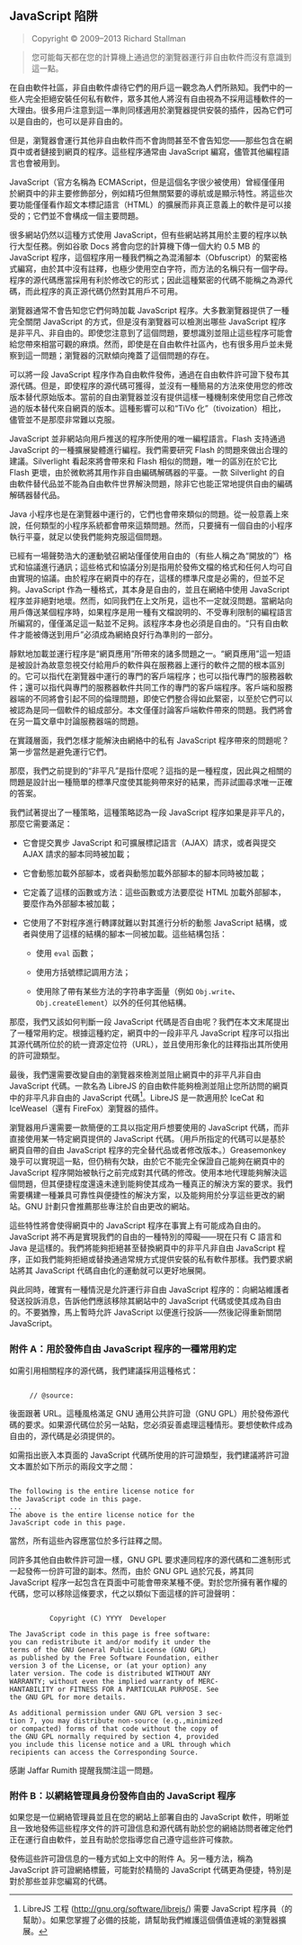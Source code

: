 ## JavaScript 陷阱<!--(pandoc) {#pandoc_javascript-trap}(pandoc)-->

> Copyright © 2009–2013 Richard Stallman 

> 您可能每天都在您的計算機上通過您的瀏覽器運行非自由軟件而沒有意識到這一點。

在自由軟件社區，非自由軟件虐待它們的用戶這一觀念為人們所熟知。我們中的一些人完全拒絕安裝任何私有軟件，眾多其他人將沒有自由視為不採用這種軟件的一大理由。很多用戶注意到這一準則同樣適用於瀏覽器提供安裝的插件，因為它們可以是自由的，也可以是非自由的。

但是，瀏覽器會運行其他非自由軟件而不會詢問甚至不會告知您——那些包含在網頁中或者鏈接到網頁的程序。這些程序通常由 JavaScript 編寫，儘管其他編程語言也會被用到。

JavaScript（官方名稱為 ECMAScript，但是這個名字很少被使用）曾經僅僅用於網頁中的非主要修飾部分，例如精巧但無關緊要的導航或是顯示特性。將這些次要功能僅僅看作超文本標記語言（HTML）的擴展而非真正意義上的軟件是可以接受的；它們並不會構成一個主要問題。

很多網站仍然以這種方式使用 JavaScript，但有些網站將其用於主要的程序以執行大型任務。例如谷歌 Docs 將會向您的計算機下傳一個大約 0.5 MB 的 JavaScript 程序，這個程序用一種我們稱之為混淆腳本（Obfuscript）的緊密格式編寫，由於其中沒有註釋，也極少使用空白字符，而方法的名稱只有一個字母。程序的源代碼應當採用有利於修改它的形式；因此這種緊密的代碼不能稱之為源代碼，而此程序的真正源代碼仍然對其用戶不可用。

瀏覽器通常不會告知您它們何時加載 JavaScript 程序。大多數瀏覽器提供了一種完全關閉 JavaScript 的方式，但是沒有瀏覽器可以檢測出哪些 JavaScript 程序是非平凡、非自由的。即使您注意到了這個問題，要想識別並阻止這些程序可能會給您帶來相當可觀的麻煩。然而，即使是在自由軟件社區內，也有很多用戶並未覺察到這一問題；瀏覽器的沉默傾向掩蓋了這個問題的存在。

可以將一段 JavaScript 程序作為自由軟件發佈，通過在自由軟件許可證下發布其源代碼。但是，即使程序的源代碼可獲得，並沒有一種簡易的方法來使用您的修改版本替代原始版本。當前的自由瀏覽器並沒有提供這樣一種機制來使用您自己修改過的版本替代來自網頁的版本。這種影響可以和“TiVo 化”（tivoization）相比，儘管並不是那麼非常難以克服。

JavaScript 並非網站向用戶推送的程序所使用的唯一編程語言。Flash 支持通過 JavaScript 的一種擴展變體進行編程。我們需要研究 Flash 的問題來做出合理的建議。Silverlight 看起來將會帶來和 Flash 相似的問題，唯一的區別在於它比 Flash 更壞，由於微軟將其用作非自由編碼解碼器的平臺。一款 Silverlight 的自由軟件替代品並不能為自由軟件世界解決問題，除非它也能正常地提供自由的編碼解碼器替代品。

Java 小程序也是在瀏覽器中運行的，它們也會帶來類似的問題。從一般意義上來說，任何類型的小程序系統都會帶來這類問題。然而，只要擁有一個自由的小程序執行平臺，就足以使我們能夠克服這個問題。

已經有一場聲勢浩大的運動號召網站僅僅使用自由的（有些人稱之為“開放的”）格式和協議進行通訊；這些格式和協議分別是指用於發佈文檔的格式和任何人均可自由實現的協議。由於程序在網頁中的存在，這樣的標準尺度是必需的，但並不足夠。JavaScript 作為一種格式，其本身是自由的，並且在網絡中使用 JavaScript 程序並非絕對地壞。然而，如同我們在上文所見，這也不一定就沒問題。當網站向用戶傳送某個程序時，如果程序是用一種有文檔說明的、不受專利限制的編程語言所編寫的，僅僅滿足這一點並不足夠。該程序本身也必須是自由的。“只有自由軟件才能被傳送到用戶”必須成為網絡良好行為準則的一部分。

靜默地加載並運行程序是“網頁應用”所帶來的諸多問題之一。“網頁應用”這一短語是被設計為故意忽視交付給用戶的軟件與在服務器上運行的軟件之間的根本區別的。它可以指代在瀏覽器中運行的專門的客戶端程序；也可以指代專門的服務器軟件；還可以指代與專門的服務器軟件共同工作的專門的客戶端程序。客戶端和服務器端的不同將會引起不同的倫理問題，即使它們整合得如此緊密，以至於它們可以被認為是同一個軟件的組成部分。本文僅僅討論客戶端軟件帶來的問題。我們將會在另一篇文章中討論服務器端的問題。

在實踐層面，我們怎樣才能解決由網絡中的私有 JavaScript 程序帶來的問題呢？第一步當然是避免運行它們。

那麼，我們之前提到的“非平凡”是指什麼呢？這指的是一種程度，因此與之相關的問題是設計出一種簡單的標準尺度使其能夠帶來好的結果，而非試圖尋求唯一正確的答案。

我們試著提出了一種策略，這種策略認為一段 JavaScript 程序如果是非平凡的，那麼它需要滿足：

-   它會提交異步 JavaScript 和可擴展標記語言（AJAX）請求，或者與提交 AJAX 請求的腳本同時被加載；

-   它會動態加載外部腳本，或者與動態加載外部腳本的腳本同時被加載；

-   它定義了這樣的函數或方法：這些函數或方法要麼從 HTML 加載外部腳本，要麼作為外部腳本被加載；

-   它使用了不對程序進行轉譯就難以對其進行分析的動態 JavaScript 結構，或者與使用了這樣的結構的腳本一同被加載。這些結構包括：

    -   使用 `eval` 函數；

    -   使用方括號標記調用方法；

    -   使用除了帶有某些方法的字符串字面量（例如 `Obj.write`、`Obj.createElement`）以外的任何其他結構。

那麼，我們又該如何判斷一段 JavaScript 代碼是否自由呢？我們在本文末尾提出了一種常用約定。根據這種約定，網頁中的一段非平凡 JavaScript 程序可以指出其源代碼所位於的統一資源定位符（URL），並且使用形象化的註釋指出其所使用的許可證類型。

最後，我們還需要改變自由的瀏覽器來檢測並阻止網頁中的非平凡非自由 JavaScript 代碼。一款名為 LibreJS 的自由軟件能夠檢測並阻止您所訪問的網頁中的非平凡非自由的 JavaScript 代碼[^js-1]。LibreJS 是一款適用於 IceCat 和 IceWeasel（還有 FireFox）瀏覽器的插件。

瀏覽器用戶還需要一款簡便的工具以指定用戶想要使用的 JavaScript 代碼，而非直接使用某一特定網頁提供的 JavaScript 代碼。（用戶所指定的代碼可以是基於網頁自帶的自由 JavaScript 程序的完全替代品或者修改版本。）Greasemonkey 幾乎可以實現這一點，但仍稍有欠缺，由於它不能完全保證自己能夠在網頁中的 JavaScript 程序開始被執行之前完成對其代碼的修改。使用本地代理能夠解決這個問題，但其便捷程度還遠未達到能夠使其成為一種真正的解決方案的要求。我們需要構建一種兼具可靠性與便捷性的解決方案，以及能夠用於分享這些更改的網站。GNU 計劃只會推薦那些專注於自由更改的網站。

這些特性將會使得網頁中的 JavaScript 程序在事實上有可能成為自由的。JavaScript 將不再是實現我們的自由的一種特別的障礙——現在只有 C 語言和 Java 是這樣的。我們將能夠拒絕甚至替換網頁中的非平凡非自由 JavaScript 程序，正如我們能夠拒絕或替換通過常規方式提供安裝的私有軟件那樣。我們要求網站將其 JavaScript 代碼自由化的運動就可以更好地展開。

與此同時，確實有一種情況是允許運行非自由 JavaScript 程序的：向網站維護者發送投訴消息，告訴他們應該移除其網站中的 JavaScript 代碼或使其成為自由的。不要猶豫，馬上暫時允許 JavaScript 以便進行投訴——然後記得重新關閉 JavaScript。

### 附件 A：用於發佈自由 JavaScript 程序的一種常用約定

如需引用相關程序的源代碼，我們建議採用這種格式：

``` 
     
     // @source:                      
```                                  

後面跟著 URL。這種風格滿足 GNU 通用公共許可證（GNU GPL）用於發佈源代碼的要求。如果源代碼位於另一站點，您必須妥善處理這種情形。要想使軟件成為自由的，源代碼是必須提供的。

如需指出嵌入本頁面的 JavaScript 代碼所使用的許可證類型，我們建議將許可證文本置於如下所示的兩段文字之間：

```

The following is the entire license notice for
the JavaScript code in this page.    
...                              
The above is the entire license notice for the 
JavaScript code in this page.                         
```                                 

當然，所有這些內容應當位於多行註釋之間。

同許多其他自由軟件許可證一樣，GNU GPL 要求連同程序的源代碼和二進制形式一起發佈一份許可證的副本。然而，由於 GNU GPL 過於冗長，將其同 JavaScript 程序一起包含在頁面中可能會帶來某種不便。對於您所擁有著作權的代碼，您可以移除這條要求，代之以類似下面這樣的許可證聲明：

```
          
          Copyright (C) YYYY  Developer
                                     
The JavaScript code in this page is free software: 
you can redistribute it and/or modify it under the 
terms of the GNU General Public License (GNU GPL) 
as published by the Free Software Foundation, either 
version 3 of the License, or (at your option) any 
later version. The code is distributed WITHOUT ANY 
WARRANTY; without even the implied warranty of MERC-
HANTABILITY or FITNESS FOR A PARTICULAR PURPOSE. See 
the GNU GPL for more details.  

As additional permission under GNU GPL version 3 sec-
tion 7, you may distribute non-source (e.g.,minimized 
or compacted) forms of that code without the copy of 
the GNU GPL normally required by section 4, provided 
you include this license notice and a URL through which 
recipients can access the Corresponding Source.
```

感謝 Jaffar Rumith 提醒我關注這一問題。

### 附件 B：以網絡管理員身份發佈自由的 JavaScript 程序

如果您是一位網絡管理員並且在您的網站上部署自由的 JavaScript 軟件，明晰並且一致地發佈這些程序文件的許可證信息和源代碼有助於您的網絡訪問者確定他們正在運行自由軟件，並且有助於您指導您自己遵守這些許可條款。

發佈這些許可證信息的一種方式如上文中的附件 A。另一種方法，稱為 JavaScript 許可證網絡標籤，可能對於精簡的 JavaScript 代碼更為便捷，特別是對於那些並非您編寫的代碼。

[^js-1]: LibreJS 工程 (<http://gnu.org/software/librejs/>) 需要 JavaScript 程序員（的幫助）。如果您掌握了必備的技能，請幫助我們維護這個價值連城的瀏覽器擴展。
